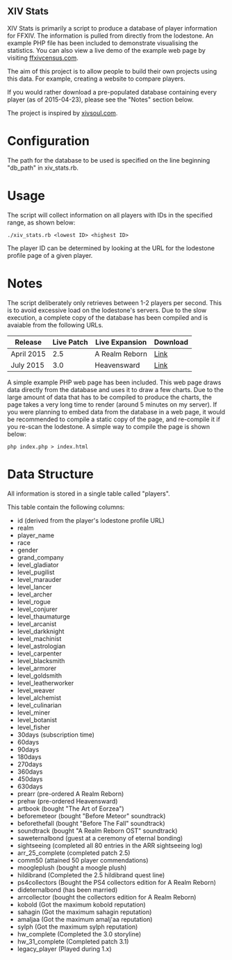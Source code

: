 ## XIV Stats ##

XIV Stats is primarily a script to produce a database of player
information for FFXIV. The information is pulled from directly from the
lodestone. An example PHP file has been included to demonstrate
visualising the statistics. You can also view a live demo of the example
web page by visiting [ffxivcensus.com](http://ffxivcensus.com/).

The aim of this project is to allow people to build their own projects
using this data. For example, creating a website to compare players.

If you would rather download a pre-populated database containing every
player (as of 2015-04-23), please see the "Notes" section below.

The project is inspired by [xivsoul.com](https://xivsoul.com).

# Configuration #

The path for the database to be used is specified on the line beginning
"db_path" in xiv_stats.rb.

# Usage #

The script will collect information on all players with IDs in the specified
range, as shown below:

    ./xiv_stats.rb <lowest ID> <highest ID>

The player ID can be determined by looking at the URL for the lodestone
profile page of a given player.

# Notes #

The script deliberately only retrieves between 1-2 players per second. This
is to avoid excessive load on the lodestone's servers. Due to the slow
execution, a complete copy of the database has been compiled and is avaiable
from the following URLs. 

| Release | Live Patch | Live Expansion | Download |
|---------|------------|----------------|----------|
| April 2015 | 2.5 | A Realm Reborn | [Link](https://ffxivcensus.com/databases/players.db)
| July 2015 | 3.0 | Heavensward | [Link](https://ffxivcensus.com/databases/players-20150801.db) 

A simple example PHP web page has been included. This web page draws data
directly from the database and uses it to draw a few charts. Due to the
large amount of data that has to be compiled to produce the charts,
the page takes a very long time to render (around 5 minutes on my server).
If you were planning to embed data from the database in a web page, it 
would be recommended to compile a static copy of the page, and re-compile
it if you re-scan the lodestone. A simple way to compile the page is shown
below:

    php index.php > index.html

# Data Structure #

All information is stored in a single table called "players".

This table contain the following columns:
- id (derived from the player's lodestone profile URL)
- realm
- player_name
- race
- gender
- grand_company
- level_gladiator
- level_pugilist
- level_marauder
- level_lancer
- level_archer
- level_rogue
- level_conjurer
- level_thaumaturge
- level_arcanist
- level_darkknight
- level_machinist
- level_astrologian
- level_carpenter
- level_blacksmith
- level_armorer
- level_goldsmith
- level_leatherworker
- level_weaver
- level_alchemist
- level_culinarian
- level_miner
- level_botanist
- level_fisher
- 30days (subscription time)
- 60days
- 90days
- 180days
- 270days
- 360days
- 450days
- 630days
- prearr (pre-ordered A Realm Reborn)
- prehw (pre-ordered Heavensward)
- artbook (bought "The Art of Eorzea")
- beforemeteor (bought "Before Meteor" soundtrack)
- beforethefall (bought "Before The Fall" soundtrack)
- soundtrack (bought "A Realm Reborn OST" soundtrack)
- saweternalbond (guest at a ceremony of eternal bonding)
- sightseeing (completed all 80 entries in the ARR sightseeing log)
- arr_25_complete (completed patch 2.5)
- comm50 (attained 50 player commendations)
- moogleplush (bought a moogle plush)
- hildibrand (Completed the 2.5 hildibrand quest line)
- ps4collectors (Bought the PS4 collectors edition for A Realm Reborn)
- dideternalbond (has been married)
- arrcollector (bought the collectors edition for A Realm Reborn)
- kobold (Got the maximum kobold reputation)
- sahagin (Got the maximum sahagin reputation)
- amaljaa (Got the maximum amalj'aa reputation)
- sylph (Got the maximum sylph reputation)
- hw_complete (Completed the 3.0 storyline)
- hw_31_complete (Completed patch 3.1)
- legacy_player (Played during 1.x)

